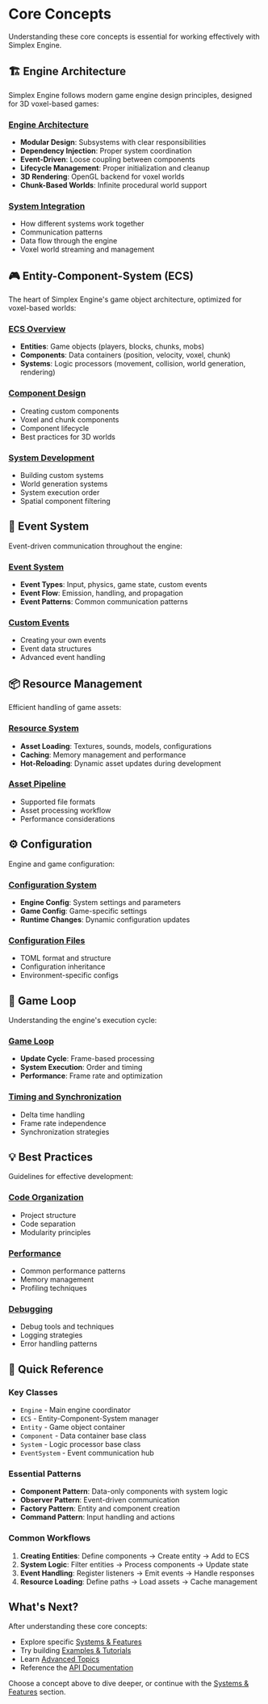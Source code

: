 # Core Concepts

Understanding these core concepts is essential for working effectively with Simplex Engine.

## 🏗️ Engine Architecture

Simplex Engine follows modern game engine design principles, designed for 3D voxel-based games:

### [Engine Architecture](./architecture.md)
- **Modular Design**: Subsystems with clear responsibilities
- **Dependency Injection**: Proper system coordination
- **Event-Driven**: Loose coupling between components
- **Lifecycle Management**: Proper initialization and cleanup
- **3D Rendering**: OpenGL backend for voxel worlds
- **Chunk-Based Worlds**: Infinite procedural world support

### [System Integration](./system-integration.md)
- How different systems work together
- Communication patterns
- Data flow through the engine
- Voxel world streaming and management

## 🎮 Entity-Component-System (ECS)

The heart of Simplex Engine's game object architecture, optimized for voxel-based worlds:

### [ECS Overview](./ecs.md)
- **Entities**: Game objects (players, blocks, chunks, mobs)
- **Components**: Data containers (position, velocity, voxel, chunk)
- **Systems**: Logic processors (movement, collision, world generation, rendering)

### [Component Design](./components.md)
- Creating custom components
- Voxel and chunk components
- Component lifecycle
- Best practices for 3D worlds

### [System Development](./systems.md)
- Building custom systems
- World generation systems
- System execution order
- Spatial component filtering

## 📡 Event System

Event-driven communication throughout the engine:

### [Event System](./events.md)
- **Event Types**: Input, physics, game state, custom events
- **Event Flow**: Emission, handling, and propagation
- **Event Patterns**: Common communication patterns

### [Custom Events](./custom-events.md)
- Creating your own events
- Event data structures
- Advanced event handling

## 📦 Resource Management

Efficient handling of game assets:

### [Resource System](./resources.md)
- **Asset Loading**: Textures, sounds, models, configurations
- **Caching**: Memory management and performance
- **Hot-Reloading**: Dynamic asset updates during development

### [Asset Pipeline](./asset-pipeline.md)
- Supported file formats
- Asset processing workflow
- Performance considerations

## ⚙️ Configuration

Engine and game configuration:

### [Configuration System](./configuration.md)
- **Engine Config**: System settings and parameters
- **Game Config**: Game-specific settings
- **Runtime Changes**: Dynamic configuration updates

### [Configuration Files](./config-files.md)
- TOML format and structure
- Configuration inheritance
- Environment-specific configs

## 🎯 Game Loop

Understanding the engine's execution cycle:

### [Game Loop](./game-loop.md)
- **Update Cycle**: Frame-based processing
- **System Execution**: Order and timing
- **Performance**: Frame rate and optimization

### [Timing and Synchronization](./timing.md)
- Delta time handling
- Frame rate independence
- Synchronization strategies

## 💡 Best Practices

Guidelines for effective development:

### [Code Organization](./code-organization.md)
- Project structure
- Code separation
- Modularity principles

### [Performance](./performance.md)
- Common performance patterns
- Memory management
- Profiling techniques

### [Debugging](./debugging.md)
- Debug tools and techniques
- Logging strategies
- Error handling patterns

## 🚀 Quick Reference

### Key Classes
- `Engine` - Main engine coordinator
- `ECS` - Entity-Component-System manager
- `Entity` - Game object container
- `Component` - Data container base class
- `System` - Logic processor base class
- `EventSystem` - Event communication hub

### Essential Patterns
- **Component Pattern**: Data-only components with system logic
- **Observer Pattern**: Event-driven communication
- **Factory Pattern**: Entity and component creation
- **Command Pattern**: Input handling and actions

### Common Workflows
1. **Creating Entities**: Define components → Create entity → Add to ECS
2. **System Logic**: Filter entities → Process components → Update state
3. **Event Handling**: Register listeners → Emit events → Handle responses
4. **Resource Loading**: Define paths → Load assets → Cache management

## What's Next?

After understanding these core concepts:
- Explore specific [Systems & Features](../systems/)
- Try building [Examples & Tutorials](../examples/)
- Learn [Advanced Topics](../advanced/)
- Reference the [API Documentation](../api/)

Choose a concept above to dive deeper, or continue with the [Systems & Features](../systems/) section.
